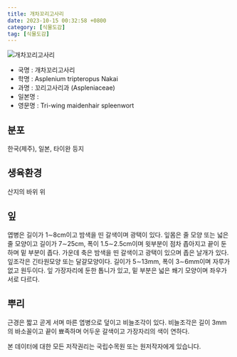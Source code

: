 ```yaml
---
title: 개차꼬리고사리
date: 2023-10-15 00:32:58 +0800
category: [식물도감]
tag: [식물도감]
---
```




![개차꼬리고사리](/fileUpload/plants/basic/Aspleniaceae/Asplenium/4174/4174_1_th2.jpg)
- 국명 : 개차꼬리고사리
- 학명 : Asplenium tripteropus Nakai
- 과명 : 꼬리고사리과 (Aspleniaceae)
- 일본명 : 
- 영문명 : Tri-wing maidenhair spleenwort


## 분포
한국(제주), 일본, 타이완 등지
## 생육환경
산지의 바위 위
## 잎
엽병은 길이가 1∼8cm이고 밤색을 띤 갈색이며 광택이 있다. 잎몸은 줄 모양 또는 넓은 줄 모양이고 길이가 7∼25cm, 폭이 1.5∼2.5cm이며 윗부분이 점차 좁아지고 끝이 둔하며 밑 부분이 좁다. 가운데 축은 밤색을 띤 갈색이고 광택이 있으며 좁은 날개가 있다. 잎조각은 긴타원모양 또는 달걀모양이다. 길이가 5∼13mm, 폭이 3∼6mm이며 자루가 없고 원두이다. 잎 가장자리에 둔한 톱니가 있고, 밑 부분은 넓은 쐐기 모양이며 좌우가 서로 다르다. 
## 뿌리
근경은 짧고 곧게 서며 마른 엽병으로 덮이고 비늘조각이 있다. 비늘조각은 길이 3mm의 바소꼴이고 끝이 뾰족하며 어두운 갈색이고 가장자리의 색이 연하다. 






본 데이터에 대한 모든 저작권리는 국립수목원 또는 원저작자에게 있습니다.
